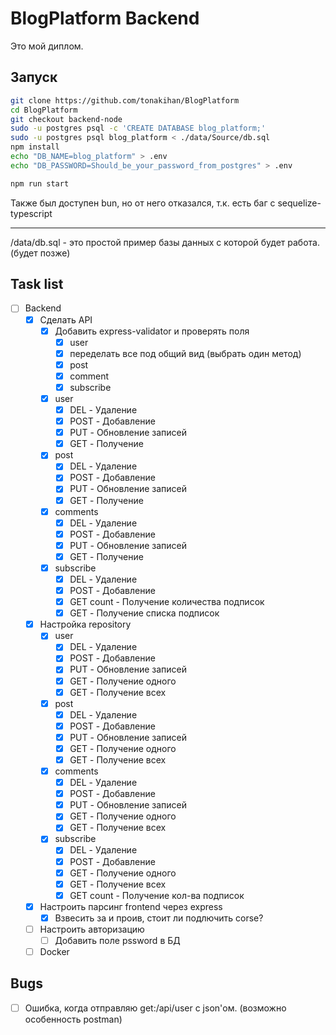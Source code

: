 # BlogPlatform Backend
Это мой диплом. 

## Запуск 
```bash
git clone https://github.com/tonakihan/BlogPlatform
cd BlogPlatform
git checkout backend-node
sudo -u postgres psql -c 'CREATE DATABASE blog_platform;'
sudo -u postgres psql blog_platform < ./data/Source/db.sql
npm install
echo "DB_NAME=blog_platform" > .env
echo "DB_PASSWORD=Should_be_your_password_from_postgres" > .env
```
```bash
npm run start
```
Также был доступен bun, но от него отказался, т.к. есть баг с sequelize-typescript

---
/data/db.sql - это простой пример базы данных с которой будет работа. (будет позже)

## Task list
- [ ] Backend
  - [x] Сделать API
    - [x] Добавить express-validator и проверять поля
      - [x] user
      - [x] переделать все под общий вид (выбрать один метод)
      - [x] post
      - [x] comment
      - [x] subscribe
    - [x] user
      - [x] DEL - Удаление 
      - [x] POST - Добавление
      - [x] PUT - Обновление записей
      - [x] GET - Получение
    - [x] post
      - [x] DEL - Удаление 
      - [x] POST - Добавление
      - [x] PUT - Обновление записей
      - [x] GET - Получение
    - [x] comments
      - [x] DEL - Удаление 
      - [x] POST - Добавление
      - [x] PUT - Обновление записей
      - [x] GET - Получение
    - [x] subscribe
      - [x] DEL - Удаление 
      - [x] POST - Добавление
      - [x] GET count - Получение количества подписок
      - [x] GET - Получение списка подписок
  - [x] Настройка repository
    - [x] user
      - [x] DEL - Удаление 
      - [x] POST - Добавление
      - [x] PUT - Обновление записей
      - [x] GET - Получение одного
      - [x] GET - Получение всех
    - [x] post
      - [x] DEL - Удаление 
      - [x] POST - Добавление
      - [x] PUT - Обновление записей
      - [x] GET - Получение одного
      - [x] GET - Получение всех
    - [x] comments
      - [x] DEL - Удаление 
      - [x] POST - Добавление
      - [x] PUT - Обновление записей
      - [x] GET - Получение одного
      - [x] GET - Получение всех
    - [x] subscribe
      - [x] DEL - Удаление 
      - [x] POST - Добавление
      - [x] GET - Получение одного
      - [x] GET - Получение всех
      - [x] GET count - Получение кол-ва подписок
  - [x] Настроить парсинг frontend через express
    - [x] Взвесить за и проив, стоит ли подлючить corse?
  - [ ] Настроить авторизацию
    - [ ] Добавить поле pssword в БД
  - [ ] Docker

## Bugs
- [ ] Ошибка, когда отправляю get:/api/user с json'ом. (возможно особенность postman)